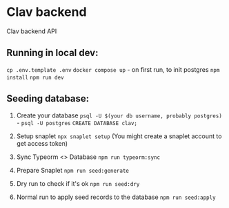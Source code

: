# Clav backend

Clav backend API

## Running in local dev:

`cp .env.template .env`
`docker compose up` - on first run, to init postgres
`npm install`
`npm run dev`

## Seeding database:

1. Create your database
`psql -U $(your db username, probably postgres)` - `psql -U postgres`
`CREATE DATABASE clav;`

2. Setup snaplet
`npx snaplet setup` (You might create a snaplet account to get access token)

3. Sync Typeorm <> Database
`npm run typeorm:sync`

4. Prepare Snaplet
`npm run seed:generate`

5. Dry run to check if it's ok
`npm run seed:dry`

6. Normal run to apply seed records to the database
`npm run seed:apply`
